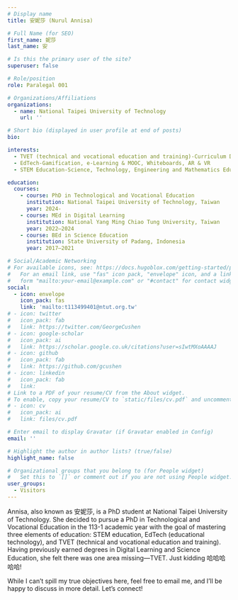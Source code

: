 ```yaml
---
# Display name
title: 安妮莎 (Nurul Annisa)

# Full Name (for SEO)
first_name: 妮莎
last_name: 安

# Is this the primary user of the site?
superuser: false

# Role/position
role: Paralegal 001

# Organizations/Affiliations
organizations:
  - name: National Taipei University of Technology
    url: ''

# Short bio (displayed in user profile at end of posts)
bio:

interests:
  - TVET (technical and vocational education and training)-Curriculum Development, Assessment and Evaluation, Hands-on Learning, Work-Based Learning, Integration of STEM in TVET
  - EdTech-Gamification, e-Learning & MOOC, Whiteboards, AR & VR
  - STEM Education-Science, Technology, Engineering and Mathematics Education

education:
  courses:
    - course: PhD in Technological and Vocational Education
      institution: National Taipei University of Technology, Taiwan
      year: 2024-
    - course: MEd in Digital Learning
      institution: National Yang Ming Chiao Tung University, Taiwan
      year: 2022–2024
    - course: BEd in Science Education
      institution: State University of Padang, Indonesia
      year: 2017–2021

# Social/Academic Networking
# For available icons, see: https://docs.hugoblox.com/getting-started/page-builder/#icons
#   For an email link, use "fas" icon pack, "envelope" icon, and a link in the
#   form "mailto:your-email@example.com" or "#contact" for contact widget.
social:
  - icon: envelope
    icon_pack: fas
    link: 'mailto:t113499401@ntut.org.tw'
# - icon: twitter
#   icon_pack: fab
#   link: https://twitter.com/GeorgeCushen
# - icon: google-scholar
#   icon_pack: ai
#   link: https://scholar.google.co.uk/citations?user=sIwtMXoAAAAJ
# - icon: github
#   icon_pack: fab
#   link: https://github.com/gcushen
# - icon: linkedin
#   icon_pack: fab
#   link:
# Link to a PDF of your resume/CV from the About widget.
# To enable, copy your resume/CV to `static/files/cv.pdf` and uncomment the lines below.
# - icon: cv
#   icon_pack: ai
#   link: files/cv.pdf

# Enter email to display Gravatar (if Gravatar enabled in Config)
email: ''

# Highlight the author in author lists? (true/false)
highlight_name: false

# Organizational groups that you belong to (for People widget)
#   Set this to `[]` or comment out if you are not using People widget.
user_groups:
  - Visitors
---
```


Annisa, also known as 安妮莎, is a PhD student at National Taipei University of Technology. She decided to pursue a PhD in Technological and Vocational Education in the 113-1 academic year with the goal of mastering three elements of education: STEM education, EdTech (educational technology), and TVET (technical and vocational education and training). Having previously earned degrees in Digital Learning and Science Education, she felt there was one area missing—TVET. Just kidding 哈哈哈哈哈!

While I can’t spill my true objectives here, feel free to email me, and I’ll be happy to discuss in more detail. Let’s connect!